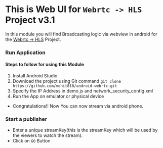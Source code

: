 # This is Web UI for `Webrtc -> HLS` Project v3.1

In this module you will find Broadcasting logic via webview in android for the [Webrtc -> HLS](https://github.com/mohit810/streamingcdn) Project.

### Run Application

#### Steps to follow for using this Module
1) Install Android Studio
2) Download the project using Git command `git clone https://github.com/mohit810/android-webrtc.git` 
3) Specify the IP Address in demo.js and network_security_config.xml
4) Run the App on emulator or physical device

* Congratulations!! Now You can now stream via android phone.

### Start a publisher

* Enter a unique streamKey(this is the streamKey which will be used by the viewers to watch the stream).
* Click on `GO` Button
